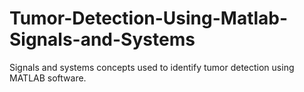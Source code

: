 # Tumor-Detection-Using-Matlab-Signals-and-Systems
Signals and systems concepts used to identify tumor detection using MATLAB software.

